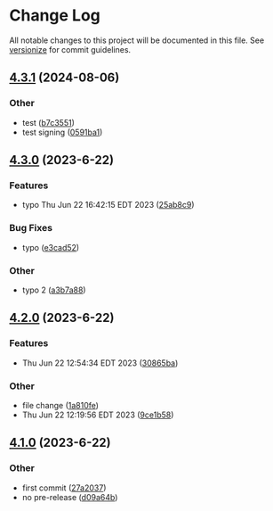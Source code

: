 # Change Log

All notable changes to this project will be documented in this file. See [versionize](https://github.com/versionize/versionize) for commit guidelines.

<a name="4.3.1"></a>
## [4.3.1](https://www.github.com/whichwit/pg/releases/tag/v4.3.1) (2024-08-06)

### Other

* test ([b7c3551](https://www.github.com/whichwit/pg/commit/b7c3551b1eb8886d60ea798bc9e5a76fb373137b))
* test signing ([0591ba1](https://www.github.com/whichwit/pg/commit/0591ba1782e9bfb5bf33d6d49c090b37951bd20b))

<a name="4.3.0"></a>
## [4.3.0](https://www.github.com/whichwit/pg/releases/tag/v4.3.0) (2023-6-22)

### Features

* typo Thu Jun 22 16:42:15 EDT 2023 ([25ab8c9](https://www.github.com/whichwit/pg/commit/25ab8c91f13380519d255fad0ed80b01228ab0db))

### Bug Fixes

* typo ([e3cad52](https://www.github.com/whichwit/pg/commit/e3cad520b5f4fb7094e4b9d494d101a65e178cca))

### Other

* typo 2 ([a3b7a88](https://www.github.com/whichwit/pg/commit/a3b7a88716364401d82373064ffc4aa3e6bb7413))

<a name="4.2.0"></a>
## [4.2.0](https://www.github.com/whichwit/pg/releases/tag/v4.2.0) (2023-6-22)

### Features

* Thu Jun 22 12:54:34 EDT 2023 ([30865ba](https://www.github.com/whichwit/pg/commit/30865ba683818ad02c6d21c6db26ffbd84d0d9bc))

### Other

* file change ([1a810fe](https://www.github.com/whichwit/pg/commit/1a810fe885a6f41ca88f9ca39dd2af8e9b3a8048))
* Thu Jun 22 12:19:56 EDT 2023 ([9ce1b58](https://www.github.com/whichwit/pg/commit/9ce1b58731a8a64ecdca6f6ee2f48f5b75bafa07))

<a name="4.1.0"></a>
## [4.1.0](https://www.github.com/whichwit/pg/releases/tag/v4.1.0) (2023-6-22)

### Other

* first commit ([27a2037](https://www.github.com/whichwit/pg/commit/27a2037b3c60ee66380a4549b6696d0340b59e2e))
* no pre-release ([d09a64b](https://www.github.com/whichwit/pg/commit/d09a64ba5e5b459e812a09833a1de158cf1cbaf3))

